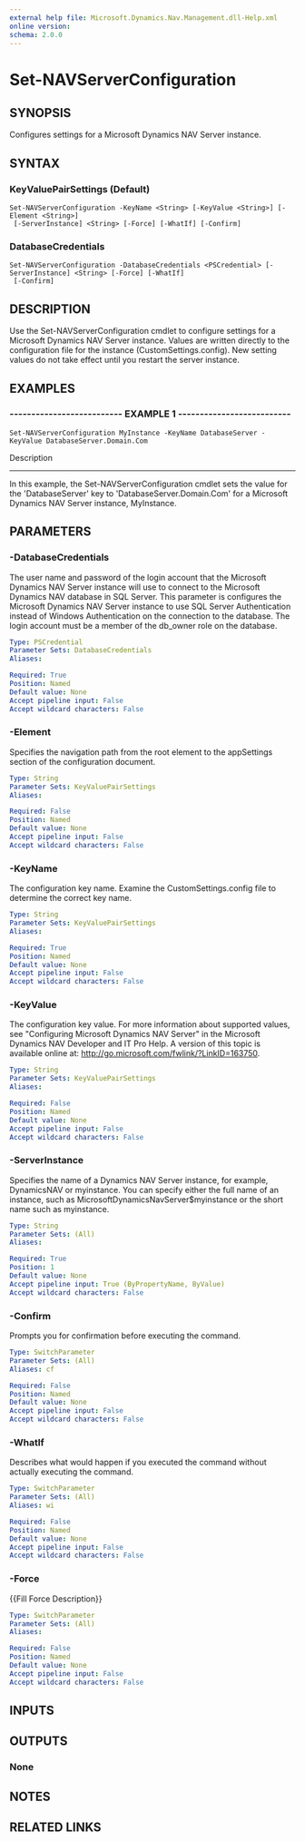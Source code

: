 ```yaml
---
external help file: Microsoft.Dynamics.Nav.Management.dll-Help.xml
online version: 
schema: 2.0.0
---
```


# Set-NAVServerConfiguration

## SYNOPSIS
Configures settings for a Microsoft Dynamics NAV Server instance.

## SYNTAX

### KeyValuePairSettings (Default)
```
Set-NAVServerConfiguration -KeyName <String> [-KeyValue <String>] [-Element <String>]
 [-ServerInstance] <String> [-Force] [-WhatIf] [-Confirm]
```

### DatabaseCredentials
```
Set-NAVServerConfiguration -DatabaseCredentials <PSCredential> [-ServerInstance] <String> [-Force] [-WhatIf]
 [-Confirm]
```

## DESCRIPTION
Use the Set-NAVServerConfiguration cmdlet to configure settings for a Microsoft Dynamics NAV Server instance.
Values are written directly to the configuration file for the instance (CustomSettings.config).
New setting values do not take effect until you restart the server instance.

## EXAMPLES

### -------------------------- EXAMPLE 1 --------------------------
```
Set-NAVServerConfiguration MyInstance -KeyName DatabaseServer -KeyValue DatabaseServer.Domain.Com
```

Description

-----------

In this example, the Set-NAVServerConfiguration cmdlet sets the value for the 'DatabaseServer' key to 'DatabaseServer.Domain.Com' for a Microsoft Dynamics NAV Server instance, MyInstance.

## PARAMETERS

### -DatabaseCredentials
The user name and password of the login account that the Microsoft Dynamics NAV Server instance will use to connect to the Microsoft Dynamics NAV database in SQL Server.
This parameter is configures the Microsoft Dynamics NAV Server instance to use SQL Server Authentication instead of Windows Authentication on the connection to the database.
The login account must be a member of the db_owner role on the database.

```yaml
Type: PSCredential
Parameter Sets: DatabaseCredentials
Aliases: 

Required: True
Position: Named
Default value: None
Accept pipeline input: False
Accept wildcard characters: False
```

### -Element
Specifies the navigation path from the root element to the appSettings section of the configuration document.

```yaml
Type: String
Parameter Sets: KeyValuePairSettings
Aliases: 

Required: False
Position: Named
Default value: None
Accept pipeline input: False
Accept wildcard characters: False
```

### -KeyName
The configuration key name.
Examine the CustomSettings.config file to determine the correct key name.

```yaml
Type: String
Parameter Sets: KeyValuePairSettings
Aliases: 

Required: True
Position: Named
Default value: None
Accept pipeline input: False
Accept wildcard characters: False
```

### -KeyValue
The configuration key value.
For more information about supported values, see "Configuring Microsoft Dynamics NAV Server" in the Microsoft Dynamics NAV Developer and IT Pro Help.
A version of this topic is available online at: http://go.microsoft.com/fwlink/?LinkID=163750.

```yaml
Type: String
Parameter Sets: KeyValuePairSettings
Aliases: 

Required: False
Position: Named
Default value: None
Accept pipeline input: False
Accept wildcard characters: False
```

### -ServerInstance
Specifies the name of a Dynamics NAV Server instance, for example, DynamicsNAV or myinstance.
You can specify either the full name of an instance, such as MicrosoftDynamicsNavServer$myinstance or the short name such as myinstance.

```yaml
Type: String
Parameter Sets: (All)
Aliases: 

Required: True
Position: 1
Default value: None
Accept pipeline input: True (ByPropertyName, ByValue)
Accept wildcard characters: False
```

### -Confirm
Prompts you for confirmation before executing the command.

```yaml
Type: SwitchParameter
Parameter Sets: (All)
Aliases: cf

Required: False
Position: Named
Default value: None
Accept pipeline input: False
Accept wildcard characters: False
```

### -WhatIf
Describes what would happen if you executed the command without actually executing the command.

```yaml
Type: SwitchParameter
Parameter Sets: (All)
Aliases: wi

Required: False
Position: Named
Default value: None
Accept pipeline input: False
Accept wildcard characters: False
```

### -Force
{{Fill Force Description}}

```yaml
Type: SwitchParameter
Parameter Sets: (All)
Aliases: 

Required: False
Position: Named
Default value: None
Accept pipeline input: False
Accept wildcard characters: False
```

## INPUTS

## OUTPUTS

### None

## NOTES
## RELATED LINKS

